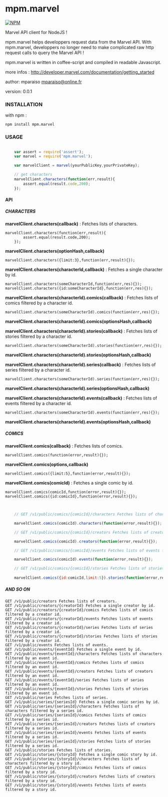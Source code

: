 mpm.marvel
==========

[![NPM](https://nodei.co/npm/mpm.marvel.png)](https://nodei.co/npm/mpm.marvel/)

Marvel API client for NodeJS ! 

mpm.marvel helps developpers request data from the Marvel API. 
With mpm.marvel, developpers no longer need to make complicated raw http request calls to 
query the Marvel API ! 

mpm.marvel is written in coffee-script and compiled in readable Javascript.

more infos : http://developer.marvel.com/documentation/getting_started

author: mparaiso <mparaiso@online.fr>

version: 0.0.1

### INSTALLATION

with npm :
	
	npm install mpm.marvel

### USAGE


```javascript

	var assert = require('assert');
	var marvel = require('mpm.marvel');

	var marvelClient = marvel(yourPublicKey,yourPrivateKey);

	// get characters
	marvelClient.characters(function(err,result){
		assert.equal(result.code,200);
	});
```

#### API

##### CHARACTERS

**marvelClient.characters(callback)** : Fetches lists of characters.

	marvelClient.characters(function(err,result){
			assert.equal(result.code,200);
		});

**marvelClient.characters(optionHash,callback)**

	marvelClient.characters({limit:3},function(err,result){});

**marvelClient.characters(characterId,callback)** : Fetches a single character by id.

	marvelClient.characters(someCharacterId,function(err,res){});
	marvelClient.characters({id:someCharacterId},function(err,res){});


**marvelClient.characters(characterId).comics(callback)** : Fetches lists of comics filtered by a character id.

	marvelClient.characters(someCharacterId).comics(function(err,res){});

**marvelClient.characters(characterId).comics(optionsHash,callback)**

**marvelClient.characters(characterId).stories(callback)** : Fetches lists of stories filtered by a character id.

	marvelClient.characters(someCharacterId).stories(function(err,res){});

**marvelClient.characters(characterId).stories(optionsHash,callback)**

**marvelClient.characters(characterId).series(callback)** : Fetches lists of series filtered by a character id.

	marvelClient.characters(someCharacterId).series(function(err,res){});

**marvelClient.characters(characterId).series(optionsHash,callback)**

**marvelClient.characters(characterId).events(callback)** : Fetches lists of events filtered by a character id.

	marvelClient.characters(someCharacterId).events(function(err,res){});

**marvelClient.characters(characterId).events(optionsHash,callback)**



##### COMICS

**marvelClient.comics(callback)** :  Fetches lists of comics.

	marvelClient.comics(function(error,result){});

**marvelClient.comics(options,callback)**

	marvelClient.comics({limit:5},function(error,result){});

**marvelClient.comics(comicId)** : Fetches a single comic by id.

	marvelClient.comics(comicId,function(error,result){});
	marvelClient.comics({id:comicId},function(error,result){});

```javascript
	

	// GET /v1/public/comics/{comicId}/characters Fetches lists of characters filtered by a comic id.

	marvelClient.comics(comicId).characters(function(error,result){});

	// GET /v1/public/comics/{comicId}/creators Fetches lists of creators filtered by a comic id.

	marvelClient.comics(comicId).creators(function(error,result){});

	// GET /v1/public/comics/{comicId}/events Fetches lists of events filtered by a comic id.

	marvelClient.comics(comicId).events(function(error,result){});

	// GET /v1/public/comics/{comicId}/stories Fetches lists of stories filtered by a comic id.
	
	marvelClient.comics({id:comicId,limit:5}).stories(function(error,result){});

```

##### AND SO ON


	GET /v1/public/creators Fetches lists of creators.
	GET /v1/public/creators/{creatorId} Fetches a single creator by id.
	GET /v1/public/creators/{creatorId}/comics Fetches lists of comics filtered by a creator id.
	GET /v1/public/creators/{creatorId}/events Fetches lists of events filtered by a creator id.
	GET /v1/public/creators/{creatorId}/series Fetches lists of series filtered by a creator id.
	GET /v1/public/creators/{creatorId}/stories Fetches lists of stories filtered by a creator id.
	GET /v1/public/events Fetches lists of events.
	GET /v1/public/events/{eventId} Fetches a single event by id.
	GET /v1/public/events/{eventId}/characters Fetches lists of characters filtered by an event id.
	GET /v1/public/events/{eventId}/comics Fetches lists of comics filtered by an event id.
	GET /v1/public/events/{eventId}/creators Fetches lists of creators filtered by an event id.
	GET /v1/public/events/{eventId}/series Fetches lists of series filtered by an event id.
	GET /v1/public/events/{eventId}/stories Fetches lists of stories filtered by an event id.
	GET /v1/public/series Fetches lists of series.
	GET /v1/public/series/{seriesId} Fetches a single comic series by id.
	GET /v1/public/series/{seriesId}/characters Fetches lists of characters filtered by a series id.
	GET /v1/public/series/{seriesId}/comics Fetches lists of comics filtered by a series id.
	GET /v1/public/series/{seriesId}/creators Fetches lists of creators filtered by a series id.
	GET /v1/public/series/{seriesId}/events Fetches lists of events filtered by a series id.
	GET /v1/public/series/{seriesId}/stories Fetches lists of stories filtered by a series id.
	GET /v1/public/stories Fetches lists of stories.
	GET /v1/public/stories/{storyId} Fetches a single comic story by id.
	GET /v1/public/stories/{storyId}/characters Fetches lists of characters filtered by a story id.
	GET /v1/public/stories/{storyId}/comics Fetches lists of comics filtered by a story id.
	GET /v1/public/stories/{storyId}/creators Fetches lists of creators filtered by a story id.
	GET /v1/public/stories/{storyId}/events Fetches lists of events filtered by a story id.
